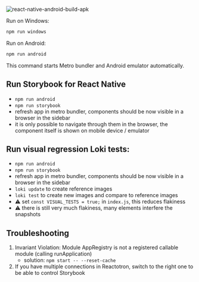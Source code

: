 ![react-native-android-build-apk](https://github.com/petr7555/bachelors_thesis_accounting_ocr/workflows/react-native-android-build-apk/badge.svg)

Run on Windows:

```bash
npm run windows
```

Run on Android:

```bash
npm run android
```

This command starts Metro bundler and Android emulator automatically.

## Run Storybook for React Native

- `npm run android`
- `npm run storybook`
- refresh app in metro bundler, components should be now visible in a browser in the sidebar
- it is only possible to navigate through them in the browser, the component itself is shown on mobile device / emulator

## Run visual regression Loki tests:

- `npm run android`
- `npm run storybook`
- refresh app in metro bundler, components should be now visible in a browser in the sidebar
- `loki update` to create reference images
- `loki test` to create new images and compare to reference images
- ⚠️ set `const VISUAL_TESTS = true;` in `index.js`, this reduces flakiness
- ⚠️ there is still very much flakiness, many elements interfere the snapshots


## Troubleshooting

1. Invariant Violation: Module AppRegistry is not a registered callable module (calling runApplication)
    - solution: `npm start -- --reset-cache`
2. If you have multiple connections in Reactotron, switch to the right one to be able to control Storybook
